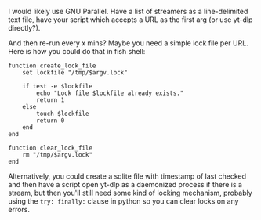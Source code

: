 I would likely use GNU Parallel. Have a list of streamers as a line-delimited text file, have your script which accepts a URL as the first arg (or use yt-dlp directly?). 

And then re-run every x mins? Maybe you need a simple lock file per URL. Here is how you could do that in fish shell:

    function create_lock_file
        set lockfile "/tmp/$argv.lock"
    
        if test -e $lockfile
            echo "Lock file $lockfile already exists."
            return 1
        else
            touch $lockfile
            return 0
        end
    end

    function clear_lock_file
        rm "/tmp/$argv.lock"
    end

Alternatively, you could create a sqlite file with timestamp of last checked and then have a script open yt-dlp as a daemonized process if there is a stream, but then you'll still need some kind of locking mechanism, probably using the `try: finally:` clause in python so you can clear locks on any errors.
